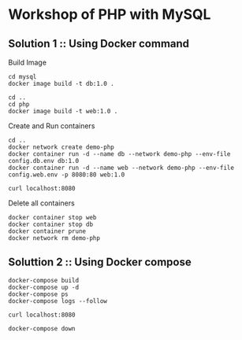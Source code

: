 # Workshop of PHP with MySQL


## Solution 1 :: Using Docker command

Build Image
```
cd mysql
docker image build -t db:1.0 .

cd ..
cd php
docker image build -t web:1.0 .
```

Create and Run containers
```
cd ..
docker network create demo-php
docker container run -d --name db --network demo-php --env-file config.db.env db:1.0
docker container run -d --name web --network demo-php --env-file config.web.env -p 8080:80 web:1.0

curl localhost:8080
```

Delete all containers
```
docker container stop web
docker container stop db
docker container prune
docker network rm demo-php
```


## Soluttion 2 :: Using Docker compose
```
docker-compose build
docker-compose up -d
docker-compose ps
docker-compose logs --follow

curl localhost:8080

docker-compose down
```
